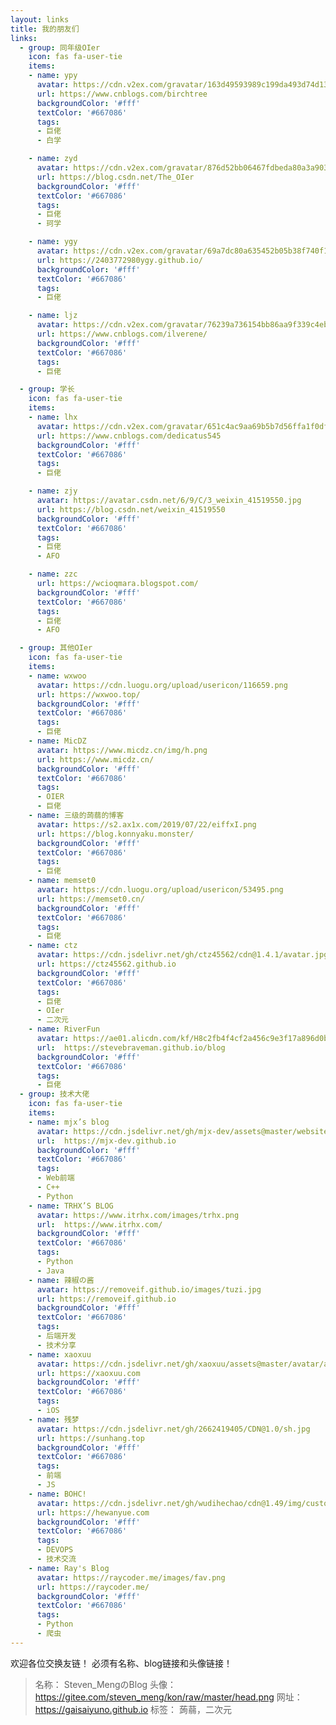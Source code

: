 ```yaml
---
layout: links
title: 我的朋友们
links:
  - group: 同年级OIer
    icon: fas fa-user-tie
    items:
    - name: ypy
      avatar: https://cdn.v2ex.com/gravatar/163d49593989c199da493d74d1323b9c
      url: https://www.cnblogs.com/birchtree
      backgroundColor: '#fff'
      textColor: '#667086'
      tags:
      - 巨佬
      - 白学

    - name: zyd
      avatar: https://cdn.v2ex.com/gravatar/876d52bb06467fdbeda80a3a903fbef6
      url: https://blog.csdn.net/The_OIer
      backgroundColor: '#fff'
      textColor: '#667086'
      tags:
      - 巨佬
      - 珂学

    - name: ygy
      avatar: https://cdn.v2ex.com/gravatar/69a7dc80a635452b05b38f740f1e93a0
      url: https://2403772980ygy.github.io/
      backgroundColor: '#fff'
      textColor: '#667086'
      tags:
      - 巨佬

    - name: ljz
      avatar: https://cdn.v2ex.com/gravatar/76239a736154bb86aa9f339c4eb3cad0
      url: https://www.cnblogs.com/ilverene/
      backgroundColor: '#fff'
      textColor: '#667086'
      tags:
      - 巨佬

  - group: 学长
    icon: fas fa-user-tie
    items:
    - name: lhx
      avatar: https://cdn.v2ex.com/gravatar/651c4ac9aa69b5b7d56ffa1f0df5614d
      url: https://www.cnblogs.com/dedicatus545
      backgroundColor: '#fff'
      textColor: '#667086'
      tags:
      - 巨佬

    - name: zjy
      avatar: https://avatar.csdn.net/6/9/C/3_weixin_41519550.jpg
      url: https://blog.csdn.net/weixin_41519550
      backgroundColor: '#fff'
      textColor: '#667086'
      tags:
      - 巨佬
      - AFO

    - name: zzc
      url: https://wcioqmara.blogspot.com/
      backgroundColor: '#fff'
      textColor: '#667086'
      tags:
      - 巨佬
      - AFO

  - group: 其他OIer
    icon: fas fa-user-tie
    items:
    - name: wxwoo
      avatar: https://cdn.luogu.org/upload/usericon/116659.png
      url: https://wxwoo.top/
      backgroundColor: '#fff'
      textColor: '#667086'
      tags:
      - 巨佬
    - name: MicDZ
      avatar: https://www.micdz.cn/img/h.png
      url: https://www.micdz.cn/
      backgroundColor: '#fff'
      textColor: '#667086'
      tags:
      - OIER
      - 巨佬
    - name: 三级的蒟蒻的博客
      avatar: https://s2.ax1x.com/2019/07/22/eiffxI.png
      url: https://blog.konnyaku.monster/
      backgroundColor: '#fff'
      textColor: '#667086'
      tags:
      - 巨佬
    - name: memset0
      avatar: https://cdn.luogu.org/upload/usericon/53495.png
      url: https://memset0.cn/
      backgroundColor: '#fff'
      textColor: '#667086'
      tags:
      - 巨佬
    - name: ctz
      avatar: https://cdn.jsdelivr.net/gh/ctz45562/cdn@1.4.1/avatar.jpg
      url: https://ctz45562.github.io
      backgroundColor: '#fff'
      textColor: '#667086'
      tags:
      - 巨佬
      - OIer
      - 二次元
    - name: RiverFun
      avatar: https://ae01.alicdn.com/kf/H8c2fb4f4cf2a456c9e3f17a896d0b8f2P.png
      url:  https://stevebraveman.github.io/blog
      backgroundColor: '#fff'
      textColor: '#667086'
      tags:
      - 巨佬
  - group: 技术大佬
    icon: fas fa-user-tie
    items:
    - name: mjx’s blog
      avatar: https://cdn.jsdelivr.net/gh/mjx-dev/assets@master/website/img/avatar.jpg
      url:  https://mjx-dev.github.io
      backgroundColor: '#fff'
      textColor: '#667086'
      tags:
      - Web前端
      - C++
      - Python
    - name: TRHX’S BLOG
      avatar: https://www.itrhx.com/images/trhx.png
      url:  https://www.itrhx.com/
      backgroundColor: '#fff'
      textColor: '#667086'
      tags:
      - Python
      - Java
    - name: 辣椒の酱
      avatar: https://removeif.github.io/images/tuzi.jpg
      url: https://removeif.github.io
      backgroundColor: '#fff'
      textColor: '#667086'
      tags:
      - 后端开发
      - 技术分享
    - name: xaoxuu
      avatar: https://cdn.jsdelivr.net/gh/xaoxuu/assets@master/avatar/avatar.png
      url: https://xaoxuu.com
      backgroundColor: '#fff'
      textColor: '#667086'
      tags:
      - iOS
    - name: 残梦
      avatar: https://cdn.jsdelivr.net/gh/2662419405/CDN@1.0/sh.jpg
      url: https://sunhang.top
      backgroundColor: '#fff'
      textColor: '#667086'
      tags:
      - 前端
      - JS
    - name: BOHC!
      avatar: https://cdn.jsdelivr.net/gh/wudihechao/cdn@1.49/img/custom/avatar.gif
      url: https://hewanyue.com
      backgroundColor: '#fff'
      textColor: '#667086'
      tags:
      - DEVOPS
      - 技术交流
    - name: Ray's Blog
      avatar: https://raycoder.me/images/fav.png
      url: https://raycoder.me/
      backgroundColor: '#fff'
      textColor: '#667086'
      tags:
      - Python
      - 爬虫
---
```


欢迎各位交换友链！
必须有名称、blog链接和头像链接！

> 名称： Steven_MengのBlog
> 头像： https://gitee.com/steven_meng/kon/raw/master/head.png
> 网址： https://gaisaiyuno.github.io
> 标签： 蒟蒻，二次元